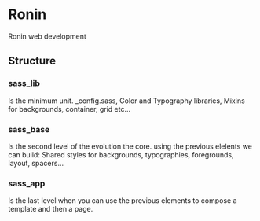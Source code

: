 Ronin
=====

Ronin web development

## Structure

### sass_lib

Is the minimum unit. _config.sass, Color and Typography libraries, Mixins for backgrounds, container, grid etc... 

### sass_base

Is the second level of the evolution the core. using the previous elelents we can build: Shared styles for backgrounds, typographies, foregrounds, layout, spacers...

### sass_app

Is the last level when you can use the previous elements to compose a template and then a page.


